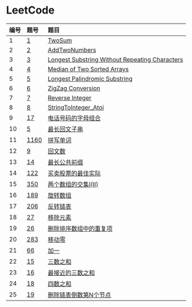 # LeetCode
|编号|题号|题目|
|:---|:---|:---|
|1|[1](https://leetcode-cn.com/problems/two-sum/)|[TwoSum](https://github.com/pyihe/go-leetcode/blob/master/1.TwoSum/main.go)|
|2|[2](https://leetcode-cn.com/problems/add-two-numbers/)|[AddTwoNumbers](https://github.com/pyihe/go-leetcode/blob/master/2.AddTwoNumbers/main.go)|
|3|[3](https://leetcode-cn.com/problems/longest-substring-without-repeating-characters/)|[Longest Substring Without Repeating Characters](https://github.com/pyihe/go-leetcode/blob/master/3.NoRepeatLongestSubStr/main.go)|
|4|[4](https://leetcode-cn.com/problems/median-of-two-sorted-arrays/)|[Median of Two Sorted Arrays](https://github.com/pyihe/go-leetcode/blob/master/4.MedianOfTwoSortedArrays/main.go)|
|5|[5](https://leetcode-cn.com/problems/longest-palindromic-substring/)|[Longest Palindromic Substring](https://github.com/pyihe/go-leetcode/blob/master/5.LongestPalindromicSubstring/main.go)|
|6|[6](https://leetcode-cn.com/problems/zigzag-conversion/)|[ZigZag Conversion](https://github.com/pyihe/go-leetcode/blob/master/6.ZigZagConversion/main.go)|
|7|[7](https://leetcode-cn.com/problems/reverse-integer/)|[Reverse Integer](https://github.com/pyihe/go-leetcode/blob/master/7.ReverseInteger/main.go)|
|8|[8](https://leetcode-cn.com/problems/string-to-integer-atoi/)|[StringToInteger_Atoi](https://github.com/pyihe/go-leetcode/blob/master/8.StringToInteger_Atoi/main.go)|
|9|[17](https://leetcode-cn.com/problems/letter-combinations-of-a-phone-number/)|[电话号码的字母组合](https://github.com/pyihe/go-leetcode/blob/master/9.%E7%94%B5%E8%AF%9D%E5%8F%B7%E7%A0%81%E7%9A%84%E5%AD%97%E6%AF%8D%E7%BB%84%E5%90%88/main.go)|
|10|[5](https://leetcode-cn.com/problems/longest-palindromic-substring/)|[最长回文子串](https://github.com/pyihe/go-leetcode/blob/master/10.%E6%9C%80%E9%95%BF%E5%9B%9E%E6%96%87%E5%AD%90%E4%B8%B2/main.go)|
|11|[1160](https://leetcode-cn.com/problems/find-words-that-can-be-formed-by-characters/)|[拼写单词](https://github.com/pyihe/go-leetcode/blob/master/11.%E6%8B%BC%E5%86%99%E5%8D%95%E8%AF%8D/main.go)|
|12|[9](https://leetcode-cn.com/problems/palindrome-number/)|[回文数](https://github.com/pyihe/go-leetcode/blob/master/12.%E5%9B%9E%E6%96%87%E6%95%B0/main.go)|
|13|[14](https://leetcode-cn.com/problems/longest-common-prefix/)|[最长公共前缀](https://github.com/pyihe/go-leetcode/blob/master/13.%E6%9C%80%E9%95%BF%E5%85%AC%E5%85%B1%E5%89%8D%E7%BC%80/main.go)|
|14|[122](https://leetcode-cn.com/problems/best-time-to-buy-and-sell-stock-ii/)|[买卖股票的最佳实际](https://github.com/pyihe/go-leetcode/blob/master/14.%E4%B9%B0%E5%8D%96%E8%82%A1%E7%A5%A8%E7%9A%84%E6%9C%80%E4%BD%B3%E6%97%B6%E6%9C%BA/main.go)|
|15|[350](https://leetcode-cn.com/problems/intersection-of-two-arrays-ii/)|[两个数组的交集I(II)](https://github.com/pyihe/go-leetcode/blob/master/15.%E6%97%8B%E8%BD%AC%E6%95%B0%E7%BB%84/main.go)|
|16|[189](https://leetcode-cn.com/problems/rotate-array/)|[旋转数组](https://github.com/pyihe/go-leetcode/blob/master/16.%E4%B8%A4%E4%B8%AA%E6%95%B0%E7%BB%84%E7%9A%84%E4%BA%A4%E9%9B%86/main.go)|
|17|[206](https://leetcode-cn.com/problems/reverse-linked-list/)|[反转链表](https://github.com/pyihe/go-leetcode/blob/master/17.%E5%8F%8D%E8%BD%AC%E9%93%BE%E8%A1%A8/main.go)|
|18|[27](https://leetcode-cn.com/problems/remove-element/)|[移除元素](https://github.com/pyihe/go-leetcode/blob/master/18.%E7%A7%BB%E9%99%A4%E5%85%83%E7%B4%A0/main.go)|
|19|[26](https://leetcode-cn.com/problems/remove-duplicates-from-sorted-array/)|[删除排序数组中的重复项](https://github.com/pyihe/go-leetcode/blob/master/19.%E5%88%A0%E9%99%A4%E6%8E%92%E5%BA%8F%E6%95%B0%E7%BB%84%E4%B8%AD%E7%9A%84%E9%87%8D%E5%A4%8D%E9%A1%B9/main.go)|
|20|[283](https://leetcode-cn.com/problems/move-zeroes/)|[移动零](https://github.com/pyihe/go-leetcode/blob/master/20.%E7%A7%BB%E5%8A%A8%E9%9B%B6/main.go)|
|21|[66](https://leetcode-cn.com/problems/plus-one/)|[加一](https://github.com/pyihe/go-leetcode/blob/master/21.%E5%8A%A0%E4%B8%80/main.go)|
|22|[15](https://leetcode-cn.com/problems/3sum/)|[三数之和](https://github.com/pyihe/go-leetcode/blob/master/22.%E4%B8%89%E6%95%B0%E4%B9%8B%E5%92%8C/main.go)|
|23|[16](https://leetcode-cn.com/problems/3sum-closest/)|[最接近的三数之和](https://github.com/pyihe/go-leetcode/blob/master/23.%E6%9C%80%E6%8E%A5%E8%BF%91%E7%9A%84%E4%B8%89%E6%95%B0%E4%B9%8B%E5%92%8C/main.go)|
|24|[18](https://leetcode-cn.com/problems/4sum/)|[四数之和](https://github.com/pyihe/go-leetcode/blob/master/24.%E5%9B%9B%E6%95%B0%E4%B9%8B%E5%92%8C/main.go)|
|25|[19](https://leetcode-cn.com/problems/remove-nth-node-from-end-of-list/)|[删除链表倒数第N个节点](https://github.com/pyihe/go-leetcode/blob/master/25.%E5%88%A0%E9%99%A4%E9%93%BE%E8%A1%A8%E5%80%92%E6%95%B0%E7%AC%ACN%E4%B8%AA%E8%8A%82%E7%82%B9/main.go)|